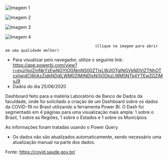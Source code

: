 ![Imagem 1](https://user-images.githubusercontent.com/65839541/85930026-6d314100-b88f-11ea-8153-f29b2970adf0.png)

![Imagem 2](https://user-images.githubusercontent.com/65839541/85930028-702c3180-b88f-11ea-8e6c-880650f7dd47.png)

![Imagem 3](https://user-images.githubusercontent.com/65839541/85930030-715d5e80-b88f-11ea-8be8-c68b8488666e.png)

![Imagem 4](https://user-images.githubusercontent.com/65839541/85930031-728e8b80-b88f-11ea-991f-4aea84058fca.png)

                                            (Clique na imagem para abrir em uma qualidade melhor)
                                            
  * Para visualizar pelo navegador, utilize o seguinte link: https://app.powerbi.com/view?r=eyJrIjoiZmNkYzEwNGYtOGNmNS00ZTIxLWJlOTgtNGVkNDViZTNhOTcxIiwidCI6IjAzZjdkNDdlLWM0ZjMtNDIxNi1iODkzLWM5NTk4YTEwZGZiMyJ9
  * Dados do dia 25/06/2020
                                            
  Dashboard feito para a matéria Laboratório de Banco de Dados da faculdade, onde foi solicitado a criação de um Dashboard sobre os dados da COVID-19 no Brasil utilizando a ferramenta Power BI.
  O Dash foi segmentado em 4 páginas para uma visualização mais ampla: 1 sobre o Brasil, 1 sobre as Regiões, 1 sobre o Estados e 1 sobre os Municípios.
  
  As informações foram tratadas usando o Power Query.
  
  * Os dados não são atualizados automaticamente, sendo necessário uma atualização manual na parte dos dados.
  
  Fonte: https://covid.saude.gov.br/
